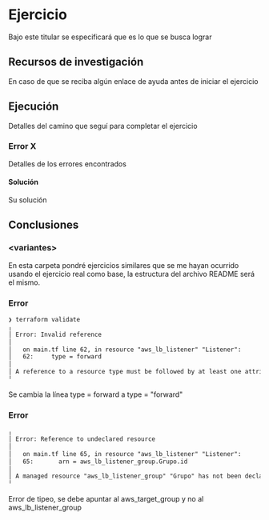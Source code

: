 # Ejercicio
Bajo este titular se especificará que es lo que se busca lograr

## Recursos de investigación
En caso de que se reciba algún enlace de ayuda antes de iniciar el ejercicio 

## Ejecución
Detalles del camino que seguí para completar el ejercicio

### Error X
Detalles de los errores encontrados

#### Solución
Su solución

## Conclusiones



### \<variantes>
En esta carpeta pondré ejercicios similares que se me hayan ocurrido usando el ejercicio real como base, la estructura del archivo README será el mismo.

### Error 
```txt
❯ terraform validate
╷
│ Error: Invalid reference
│ 
│   on main.tf line 62, in resource "aws_lb_listener" "Listener":
│   62:     type = forward
│ 
│ A reference to a resource type must be followed by at least one attribute access, specifying the resource name.
╵
```
Se cambia la línea type = forward a type = "forward" 


### Error
```txt
╷
│ Error: Reference to undeclared resource
│ 
│   on main.tf line 65, in resource "aws_lb_listener" "Listener":
│   65:       arn = aws_lb_listener_group.Grupo.id
│ 
│ A managed resource "aws_lb_listener_group" "Grupo" has not been declared in the root module.
╵
```
Error de tipeo, se debe apuntar al aws_target_group y no al aws_lb_listener_group




